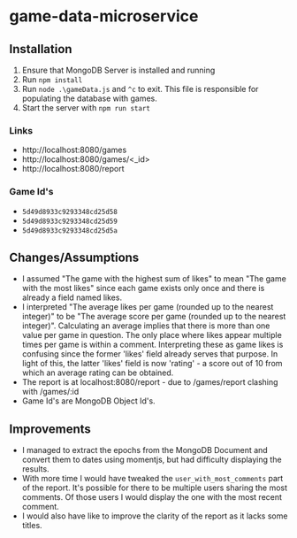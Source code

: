 # game-data-microservice

## Installation

1. Ensure that MongoDB Server is installed and running
2. Run `npm install`
3. Run `node .\gameData.js` and `^c` to exit. This file is responsible for populating the database with games.
4. Start the server with `npm run start`

### Links

- http://localhost:8080/games
- http://localhost:8080/games/<_id>
- http://localhost:8080/report

### Game Id's

- `5d49d8933c9293348cd25d58`
- `5d49d8933c9293348cd25d59`
- `5d49d8933c9293348cd25d5a`

## Changes/Assumptions

- I assumed "The game with the highest sum of likes" to mean "The game with the most likes" since each game exists only once and there is already a field named likes. 
- I interpreted "The average likes per game (rounded up to the nearest integer)" to be "The average score per game (rounded up to the nearest integer)". Calculating an average implies that there is more than one value per game in question. The only place where likes appear multiple times per game is within a comment. Interpreting these as game likes is confusing since the former 'likes' field already serves that purpose. In light of this, the latter 'likes' field is now 'rating' - a score out of 10 from which an average rating can be obtained.
- The report is at localhost:8080/report - due to /games/report clashing with /games/:id
- Game Id's are MongoDB Object Id's.
 

 ## Improvements

 - I managed to extract the epochs from the MongoDB Document and convert them to dates using momentjs, but had difficulty displaying the results.
 - With more time I would have tweaked the `user_with_most_comments` part of the report. It's possible for there to be multiple users sharing the most comments. Of those users I would display the one with the most recent comment.
 - I would also have like to improve the clarity of the report as it lacks some titles.  


 
